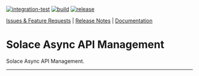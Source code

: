 
[![integration-test](https://github.com/solace-iot-team/async-apim/actions/workflows/integration-test.yml/badge.svg?branch=main)](https://github.com/solace-iot-team/async-apim/actions/workflows/integration-test.yml)
[![build](https://github.com/solace-iot-team/async-apim/actions/workflows/build.yml/badge.svg)](https://github.com/solace-iot-team/async-apim/actions/workflows/build.yml)
[![release](https://github.com/solace-iot-team/async-apim/actions/workflows/release.yml/badge.svg)](https://github.com/solace-iot-team/async-apim/actions/workflows/release.yml)


[Issues & Feature Requests](https://github.com/solace-iot-team/async-apim/issues) |
[Release Notes](./ReleaseNotes.md) |
[Documentation](https://solace-iot-team.github.io/async-apim/)

# Solace Async API Management

Solace Async API Management.


---
